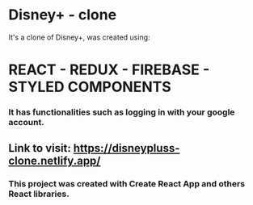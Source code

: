 # Disney+ - clone
It's a clone of Disney+, was created using: 
# REACT - REDUX - FIREBASE - STYLED COMPONENTS

### It has functionalities such as logging in with your google account.

## Link to visit: https://disneypluss-clone.netlify.app/


### This project was created with Create React App and others React libraries.
